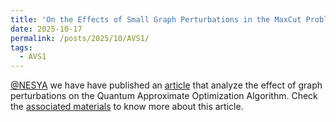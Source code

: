 ```yaml
---
title: 'On the Effects of Small Graph Perturbations in the MaxCut Problem by QAOA'
date: 2025-10-17
permalink: /posts/2025/10/AVS1/
tags:
  - AVS1
---
```


[@NESYA](https://github.com/NesyaLab) we have have published an [article]([https://iopscience.iop.org/article/10.1088/1402-4896/ae0a8f](https://www.researchgate.net/publication/396483291_Small_graph_perturbations_QAOA_and_the_MaxCut_problem)) 
that analyze the effect of graph perturbations on the Quantum Approximate Optimization Algorithm. Check the [associated materials](https://leonardolavagna.github.io/publication/2025-10-17-AVS1) to know more about this article. 
